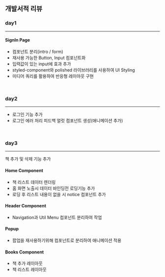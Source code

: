 ## 개발서적 리뷰

### day1
<hr />

#### SignIn Page
- 컴포넌트 분리(intro / form)
- 재사용 가능한 Button, Input 컴포넌트화
- 입력값이 있는 input에 효과 추가
- styled-component와 polished 라이브러리를 사용하여 UI Styling
- 미디어 쿼리를 활용하여 반응형 레이아웃 구현

<br>

### day2
<hr />

- 로그인 기능 추가
- 로그인 에러 처리 피드백 얼럿 컴포넌트 생성(애니메이션 추가)

<br>

### day3
<hr />
책 추가 및 삭제 기능 추가

#### Home Component
- 책 리스트 데이터 렌더링
- 홈 화면 노출시 데이터 바인딩전 로딩기능 추가
- 로딩 후 리스트 내용이 없을 시 notice 컴포넌트 추가

#### Header Component
- Navigation과 Util Menu 컴포넌트 분리하여 작업

#### Popup
- 팝업을 재사용하기위해 컴포넌트로 분리하여 애니메이션 적용

#### Books Component
- 책 추가 레이아웃
- 책 리스트 레이아웃